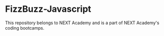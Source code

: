# FizzBuzz-Javascript

This repository belongs to NEXT Academy and is a part of NEXT Academy's coding bootcamps. 
